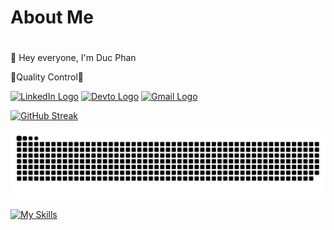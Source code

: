 <h1>About Me<h1></h1>
👋 Hey everyone, I'm Duc Phan

🐞Quality Control🐞

[![LinkedIn Logo](https://raw.githubusercontent.com/Gerphan94/Gerphan94/main/Image/linkedin.ico)](https://www.linkedin.com/in/gerphan94)
[![Devto Logo](https://raw.githubusercontent.com/Gerphan94/Gerphan94/main/Image/devto.ico)](https://dev.to/gerphan94)
[![Gmail Logo](https://raw.githubusercontent.com/Gerphan94/Gerphan94/main/Image/gmail.ico)](ducpn1194@gmail.com)

[![GitHub Streak](https://github-readme-streak-stats.herokuapp.com?user=Gerphan94)](https://git.io/streak-stats)

![github-snake.svg](https://github.com/Gerphan94/Gerphan94/blob/output/github-contribution-grid-snake.svg)

[![My Skills](https://skillicons.dev/icons?i=js,html,css,python,sql,api)](https://skillicons.dev)
